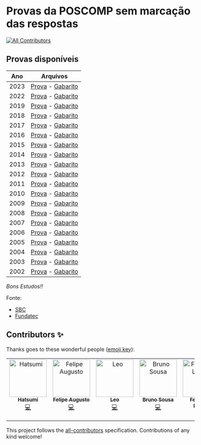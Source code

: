 # Provas da POSCOMP sem marcação das respostas
<!-- ALL-CONTRIBUTORS-BADGE:START - Do not remove or modify this section -->
[![All Contributors](https://img.shields.io/badge/all_contributors-5-orange.svg?style=flat-square)](#contributors-)
<!-- ALL-CONTRIBUTORS-BADGE:END -->

## Provas disponíveis

|   Ano    |                            Arquivos                                            |
|----------|--------------------------------------------------------------------------------|
| 2023     | [Prova](./2023/caderno_2023.pdf) -  [Gabarito](./2023/gabarito_2023.pdf)  |
| 2022     | [Prova](./2022/caderno_2022.pdf) -  [Gabarito](./2022/gabarito-2022.pdf)  |
| 2019     | [Prova](./2019/caderno_2019.pdf) -  [Gabarito](./2019/gabarito-2019.pdf)  |
| 2018     | [Prova](./2018/caderno_2018.pdf) -  [Gabarito](./2018/gabarito_2018.pdf)  |
| 2017     | [Prova](./2017/caderno_2017.pdf) -  [Gabarito](./2017/gabarito-2017.pdf)  |
| 2016     | [Prova](./2016/caderno_2016.pdf) -  [Gabarito](./2016/gabarito-2016.pdf)  |
| 2015     | [Prova](./2015/caderno_2015.pdf) -  [Gabarito](./2015/gabarito-2015.pdf)  |
| 2014     | [Prova](./2014/caderno_2014.pdf) -  [Gabarito](./2014/gabarito-2014.pdf)  |
| 2013     | [Prova](./2013/caderno_2013.pdf) -  [Gabarito](./2013/gabarito-2013.pdf)  |
| 2012     | [Prova](./2012/caderno_2012.pdf) -  [Gabarito](./2012/gabarito-2012.pdf)  |
| 2011     | [Prova](./2011/caderno_2011.pdf) -  [Gabarito](./2011/gabarito-2011.pdf)  |
| 2010     | [Prova](./2010/caderno_2010.pdf) -  [Gabarito](./2010/gabarito-2010.pdf)  |
| 2009     | [Prova](./2009/caderno_2009.pdf) -  [Gabarito](./2009/gabarito-2009.pdf)  |
| 2008     | [Prova](./2008/caderno_2008.pdf) -  [Gabarito](./2008/gabarito-2008.pdf)  |
| 2007     | [Prova](./2007/caderno_2007.pdf) -  [Gabarito](./2007/gabarito-2007.pdf)  |
| 2006     | [Prova](./2006/caderno_2006.pdf) -  [Gabarito](./2006/gabarito-2006.pdf)  |
| 2005     | [Prova](./2005/caderno_2005.pdf) -  [Gabarito](./2005/gabarito-2005.pdf)  |
| 2004     | [Prova](./2004/caderno_2004.pdf) -  [Gabarito](./2004/gabarito-2004.pdf)  |
| 2003     | [Prova](./2003/caderno_2003.pdf) -  [Gabarito](./2003/gabarito-2003.pdf)  |
| 2002     | [Prova](./2002/caderno_fundamentos_2002.pdf) -  [Gabarito](./2002/gabarito-2002.pdf)  |




*Bons Estudos!!*

Fonte:

* [SBC](http://www.sbc.org.br/documentos-da-sbc/category/153-provas-e-gabaritos-do-poscomp)
* [Fundatec](https://fundatec.org.br/portal/concursos/publicacoes_v2.php?concurso=421)

## Contributors ✨

Thanks goes to these wonderful people ([emoji key](https://allcontributors.org/docs/en/emoji-key)):

<!-- ALL-CONTRIBUTORS-LIST:START - Do not remove or modify this section -->
<!-- prettier-ignore-start -->
<!-- markdownlint-disable -->
<table>
  <tbody>
    <tr>
      <td align="center" valign="top" width="14.28%"><a href="https://github.com/hatsumi2301"><img src="https://avatars.githubusercontent.com/u/26016809?v=4?s=100" width="100px;" alt="Hatsumi"/><br /><sub><b>Hatsumi</b></sub></a><br /><a href="https://github.com/amimaro/Provas-POSCOMP/commits?author=hatsumi2301" title="Code">💻</a></td>
      <td align="center" valign="top" width="14.28%"><a href="http://luna.ac"><img src="https://avatars.githubusercontent.com/u/12521100?v=4?s=100" width="100px;" alt="Felipe Augusto"/><br /><sub><b>Felipe Augusto</b></sub></a><br /><a href="https://github.com/amimaro/Provas-POSCOMP/commits?author=f2acode" title="Code">💻</a></td>
      <td align="center" valign="top" width="14.28%"><a href="https://oliveiraleo.github.io/"><img src="https://avatars.githubusercontent.com/u/25849028?v=4?s=100" width="100px;" alt="Leo"/><br /><sub><b>Leo</b></sub></a><br /><a href="https://github.com/amimaro/Provas-POSCOMP/commits?author=oliveiraleo" title="Code">💻</a></td>
      <td align="center" valign="top" width="14.28%"><a href="https://brunosousadev.github.io/"><img src="https://avatars.githubusercontent.com/u/18225006?v=4?s=100" width="100px;" alt="Bruno Sousa"/><br /><sub><b>Bruno Sousa</b></sub></a><br /><a href="https://github.com/amimaro/Provas-POSCOMP/commits?author=brunosousadev" title="Code">💻</a></td>
      <td align="center" valign="top" width="14.28%"><a href="http://linkedin.com/in/fernandollisboa/"><img src="https://avatars.githubusercontent.com/u/55773308?v=4?s=100" width="100px;" alt="Fernando Lisboa"/><br /><sub><b>Fernando Lisboa</b></sub></a><br /><a href="#content-fernandollisboa" title="Content">🖋</a></td>
    </tr>
  </tbody>
</table>

<!-- markdownlint-restore -->
<!-- prettier-ignore-end -->

<!-- ALL-CONTRIBUTORS-LIST:END -->

This project follows the [all-contributors](https://github.com/all-contributors/all-contributors) specification. Contributions of any kind welcome!
